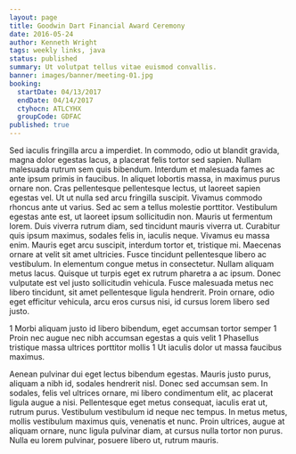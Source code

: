 ```yaml
---
layout: page
title: Goodwin Dart Financial Award Ceremony
date: 2016-05-24
author: Kenneth Wright
tags: weekly links, java
status: published
summary: Ut volutpat tellus vitae euismod convallis.
banner: images/banner/meeting-01.jpg
booking:
  startDate: 04/13/2017
  endDate: 04/14/2017
  ctyhocn: ATLCYHX
  groupCode: GDFAC
published: true
---
```

Sed iaculis fringilla arcu a imperdiet. In commodo, odio ut blandit gravida, magna dolor egestas lacus, a placerat felis tortor sed sapien. Nullam malesuada rutrum sem quis bibendum. Interdum et malesuada fames ac ante ipsum primis in faucibus. In aliquet lobortis massa, in maximus purus ornare non. Cras pellentesque pellentesque lectus, ut laoreet sapien egestas vel. Ut ut nulla sed arcu fringilla suscipit. Vivamus commodo rhoncus ante ut varius. Sed ac sem a tellus molestie porttitor. Vestibulum egestas ante est, ut laoreet ipsum sollicitudin non. Mauris ut fermentum lorem. Duis viverra rutrum diam, sed tincidunt mauris viverra ut.
Curabitur quis ipsum maximus, sodales felis in, iaculis neque. Vivamus eu massa enim. Mauris eget arcu suscipit, interdum tortor et, tristique mi. Maecenas ornare at velit sit amet ultricies. Fusce tincidunt pellentesque libero ac vestibulum. In elementum congue metus in consectetur. Nullam aliquam metus lacus. Quisque ut turpis eget ex rutrum pharetra a ac ipsum. Donec vulputate est vel justo sollicitudin vehicula. Fusce malesuada metus nec libero tincidunt, sit amet pellentesque ligula hendrerit. Proin ornare, odio eget efficitur vehicula, arcu eros cursus nisi, id cursus lorem libero sed justo.

1 Morbi aliquam justo id libero bibendum, eget accumsan tortor semper
1 Proin nec augue nec nibh accumsan egestas a quis velit
1 Phasellus tristique massa ultrices porttitor mollis
1 Ut iaculis dolor ut massa faucibus maximus.

Aenean pulvinar dui eget lectus bibendum egestas. Mauris justo purus, aliquam a nibh id, sodales hendrerit nisl. Donec sed accumsan sem. In sodales, felis vel ultrices ornare, mi libero condimentum elit, ac placerat ligula augue a nisi. Pellentesque eget metus consequat, iaculis erat ut, rutrum purus. Vestibulum vestibulum id neque nec tempus. In metus metus, mollis vestibulum maximus quis, venenatis et nunc. Proin ultrices, augue at aliquam ornare, nunc ligula pulvinar diam, at cursus nulla tortor non purus. Nulla eu lorem pulvinar, posuere libero ut, rutrum mauris.
